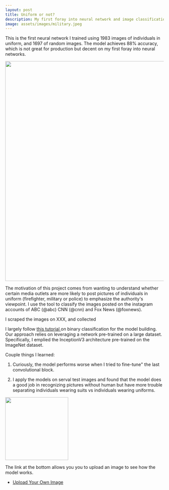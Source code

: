 ```yaml
---
layout: post
title: Uniform or not? 
description: My first foray into neural network and image classification 
image: assets/images/military.jpeg
---
```


This is the first neural network I trained using 1983 images of individuals in uniform, and 1697 of random images. The model achieves 88% accuracy, which is not great for production but decent on my first foray into neural networks. 

<img src="https://onyilam.github.io/assets/images/model_performance.png" width="700">

The motivation of this project comes from wanting to understand whether certain media outlets are more likely to post pictures of individuals in uniform (firefighter, military or police) to emphasize the authority's viewpoint. I use the tool to classify the images posted on the instagram accounts of ABC (@abc) CNN (@cnn) and  Fox News (@foxnews).

I scraped the images on XXX, and collected 

I largely follow  <a href = "https://blog.keras.io/building-powerful-image-classification-models-using-very-little-data.html">this tutorial </a> on binary classification for the model building. Our approach relies on leveraging a network pre-trained on a large dataset. Specifically, I emplied the  InceptionV3 architecture
pre-trained on the ImageNet dataset. 


Couple things I learned:

1. Curiously, the model performs worse when I tried to fine-tune" the last convolutional block. 

2. I apply the models on serval test images and found that the model does a good job in recognizing pictures without human but have more trouble separating individuals wearing suits vs individuals wearing uniforms.


<img src="https://onyilam.github.io/assets/images/test_model.png" width="200">


The link at the bottom allows you  you to upload an image to see how the model works.

<ul class="actions">
					<li><a href="https://onyilam.github.io/upload_image.html" class="button">Upload Your Own Image</a></li>
			</ul>

